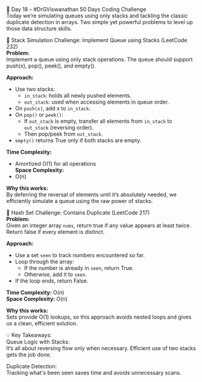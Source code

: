 🚀 Day 18 – #DrGViswanathan 50 Days Coding Challenge  
Today we’re simulating queues using only stacks and tackling the classic duplicate detection in arrays. Two simple yet powerful problems to level up those data structure skills.

💫 Stack Simulation Challenge: Implement Queue using Stacks (LeetCode 232)  
**Problem:**  
Implement a queue using only stack operations. The queue should support push(x), pop(), peek(), and empty().

**Approach:**

- Use two stacks:  
  - `in_stack`: holds all newly pushed elements.  
  - `out_stack`: used when accessing elements in queue order.  
- On `push(x)`, add x to `in_stack`.  
- On `pop()` or `peek()`:  
  - If `out_stack` is empty, transfer all elements from `in_stack` to `out_stack` (reversing order).  
  - Then pop/peek from `out_stack`.  
- `empty()` returns True only if both stacks are empty.

**Time Complexity:**  
- Amortized O(1) for all operations  
**Space Complexity:**  
- O(n)

**Why this works:**  
By deferring the reversal of elements until it’s absolutely needed, we efficiently simulate a queue using the raw power of stacks.

💫 Hash Set Challenge: Contains Duplicate (LeetCode 217)  
**Problem:**  
Given an integer array `nums`, return true if any value appears at least twice. Return false if every element is distinct.

**Approach:**

- Use a set `seen` to track numbers encountered so far.  
- Loop through the array:  
  - If the number is already in `seen`, return True.  
  - Otherwise, add it to `seen`.  
- If the loop ends, return False.

**Time Complexity:** O(n)  
**Space Complexity:** O(n)

**Why this works:**  
Sets provide O(1) lookups, so this approach avoids nested loops and gives us a clean, efficient solution.

💡 Key Takeaways:  
Queue Logic with Stacks:  
It’s all about reversing flow only when necessary. Efficient use of two stacks gets the job done.

 Duplicate Detection:  
Tracking what's been seen saves time and avoids unnecessary scans.


